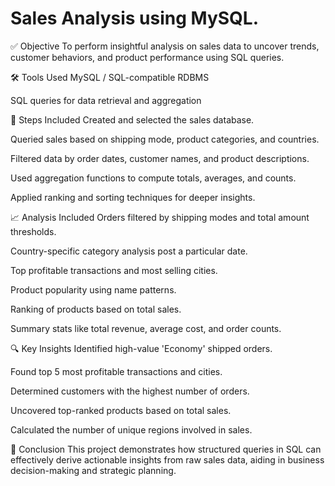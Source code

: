 # Sales Analysis using MySQL.
✅ Objective
To perform insightful analysis on sales data to uncover trends, customer behaviors, and product performance using SQL queries.

🛠 Tools Used
MySQL / SQL-compatible RDBMS

SQL queries for data retrieval and aggregation

🧩 Steps Included
Created and selected the sales database.

Queried sales based on shipping mode, product categories, and countries.

Filtered data by order dates, customer names, and product descriptions.

Used aggregation functions to compute totals, averages, and counts.

Applied ranking and sorting techniques for deeper insights.

📈 Analysis Included
Orders filtered by shipping modes and total amount thresholds.

Country-specific category analysis post a particular date.

Top profitable transactions and most selling cities.

Product popularity using name patterns.

Ranking of products based on total sales.

Summary stats like total revenue, average cost, and order counts.

🔍 Key Insights
Identified high-value 'Economy' shipped orders.

Found top 5 most profitable transactions and cities.

Determined customers with the highest number of orders.

Uncovered top-ranked products based on total sales.

Calculated the number of unique regions involved in sales.

🏁 Conclusion
This project demonstrates how structured queries in SQL can effectively derive actionable insights from raw sales data, aiding in business decision-making and strategic planning.
